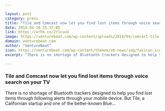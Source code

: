 ```yaml
---

layout: post
category: press
title: "Tile and Comcast now let you find lost items through voice search on your TV"
date: 2018-04-26 15:37:05
link: https://vrhk.co/2r1cuuU
image: https://venturebeat.com/wp-content/uploads/2018/04/comcast-tile-2.jpg?fit=1335%2C798&strip=all
domain: venturebeat.com
author: "VentureBeat"
icon: https://venturebeat.com/wp-content/themes/vb-news/img/favicon.ico
excerpt: "There is no shortage of Bluetooth trackers designed to help you find lost items through following alerts through your mobile device. But Tile, a Californian startup and one of the better-known Blue…"

---
```


### Tile and Comcast now let you find lost items through voice search on your TV

There is no shortage of Bluetooth trackers designed to help you find lost items through following alerts through your mobile device. But Tile, a Californian startup and one of the better-known Blue…